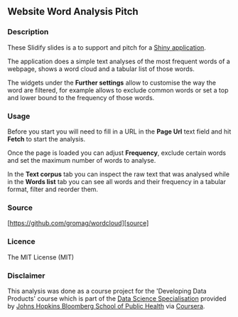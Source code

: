 ## Website Word Analysis Pitch

### Description

These Slidify slides is a to support and pitch for a [Shiny application][shiny].

[shiny]: https://gromag.shinyapps.io/wordcloud

The application does a simple text analyses of the most frequent words of a webpage, shows a word cloud and a tabular list of those words.

The widgets under the **Further settings** allow to customise the way the word are filtered, for example allows to exclude common words or set a top and lower bound to the frequency of those words.

### Usage

Before you start you will need to fill in a URL in the **Page Url** text field and hit **Fetch** to start the analysis.

Once the page is loaded you can adjust **Frequency**, exclude certain words and set the maximum number of words to analyse.

In the **Text corpus** tab you can inspect the raw text that was analysed while in the **Words list** tab you can see all words and their frequency in a tabular format, filter and reorder them.

### Source

[https://github.com/gromag/wordcloud][source]

### Licence

The MIT License (MIT)

### Disclaimer

This analysis was done as a course project for the 'Developing Data Products' course which is part of the [Data Science Specialisation][dss] provided by [Johns Hopkins Bloomberg School of Public Health][jhsph] via [Coursera][co].


[dss]: https://www.coursera.org/specialization/jhudatascience/1
[jhsph]: http://www.jhsph.edu/
[co]: https://www.coursera.org/
[source]: https://github.com/gromag/wordcloud

